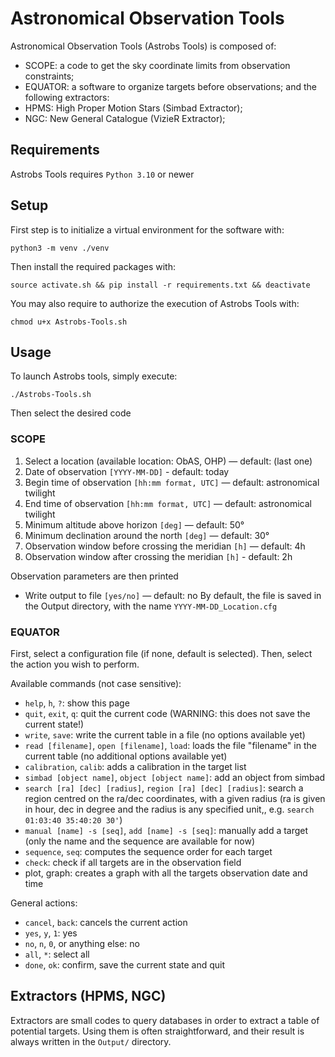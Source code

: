 # Astronomical Observation Tools

Astronomical Observation Tools (Astrobs Tools) is composed of:
- SCOPE: a code to get the sky coordinate limits from observation constraints;
- EQUATOR: a software to organize targets before observations;
and the following extractors:
- HPMS: High Proper Motion Stars (Simbad Extractor);
- NGC: New General Catalogue (VizieR Extractor);

## Requirements

Astrobs Tools requires `Python 3.10` or newer

## Setup

First step is to initialize a virtual environment for the software with:
```
python3 -m venv ./venv
```

Then install the required packages with:
```
source activate.sh && pip install -r requirements.txt && deactivate
```

You may also require to authorize the execution of Astrobs Tools with:
```
chmod u+x Astrobs-Tools.sh 
```

## Usage

To launch Astrobs tools, simply execute:
```
./Astrobs-Tools.sh
```
Then select the desired code

### SCOPE

1. Select a location (available location: ObAS, OHP) — default: (last one)
2. Date of observation `[YYYY-MM-DD]` - default: today
3. Begin time of observation `[hh:mm format, UTC]` — default: astronomical twilight
4. End time of observation `[hh:mm format, UTC]` — default:  astronomical twilight
5. Minimum altitude above horizon `[deg]` — default: 50°
6. Minimum declination around the north `[deg]` — default: 30°
7. Observation window before crossing the meridian `[h]` — default: 4h
8. Observation window after crossing the meridian `[h]` - default: 2h

Observation parameters are then printed

- Write output to file `[yes/no]` — default: no
By default, the file is saved in the Output directory, with the name `YYYY-MM-DD_Location.cfg`

### EQUATOR

First, select a configuration file (if none, default is selected).
Then, select the action you wish to perform. 

Available commands (not case sensitive):
- `help`, `h`, `?`: show this page
- `quit`, `exit`, `q`: quit the current code (WARNING: this does not save the current state!)
- `write`, `save`: write the current table in a file 
(no options available yet)
- `read [filename]`, `open [filename]`, `load`: loads the file "filename" in the current table (no additional options available yet)
- `calibration`, `calib`: adds a calibration in the target list
- `simbad [object name]`, `object [object name]`: 
add an object from simbad
- `search [ra] [dec] [radius]`, `region [ra] [dec] [radius]`: search a region centred on the ra/dec coordinates, with a given radius (ra is given in hour, dec in degree and the radius is any specified unit,, e.g. `search 01:03:40 35:40:20 30'`)
- `manual [name] -s [seq]`, `add [name] -s [seq]`: manually add a target (only the name and the sequence are available for now)
- `sequence`, `seq`: computes the sequence order for each 
target
- `check`: check if all targets are in the observation field
- plot, graph: creates a graph with all the targets observation date and time

General actions:
- `cancel`, `back`: cancels the current action
- `yes`, `y`, `1`: yes
- `no`, `n`, `0`, or anything else: no
- `all`, `*`: select all
- `done`, `ok`: confirm, save the current state and quit

## Extractors (HPMS, NGC)

Extractors are small codes to query databases in order to extract a table of potential targets. Using them is often straightforward, and their result is always written in the `Output/` directory. 
